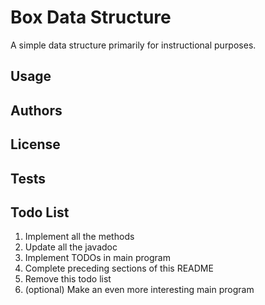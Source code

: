 Box Data Structure
==================

A simple data structure primarily for instructional purposes.

Usage
-----

Authors
-------

License
-------

Tests
-----

Todo List
---------
1. Implement all the methods
2. Update all the javadoc
3. Implement TODOs in main program
4. Complete preceding sections of this README
5. Remove this todo list
6. (optional) Make an even more interesting main program
